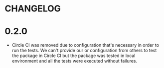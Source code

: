 # CHANGELOG

# 0.2.0

- Circle CI was removed due to configuration that's necessary in order to run the tests. We can't provide our or 
configuration from others to test the package in Circle CI but the package was tested in local environment and all the
tests were executed without failures.
